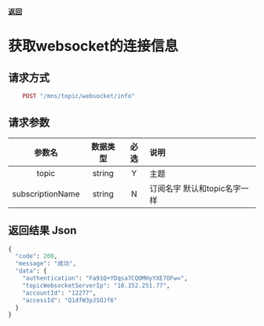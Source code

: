 [**返回**](https://github.com/ccba/aliyun-live-appserver-doc#alimns)

# 获取websocket的连接信息

## 请求方式 ##
```ruby
    POST "/mns/topic/websocket/info"
```

## 请求参数 ##

参数名|数据类型|必选|说明
:------:|:------:|:------:|:------
topic|string|Y|主题
subscriptionName|string|N|订阅名字 默认和topic名字一样


## 返回结果 Json ##

```python
{
  "code": 200,
  "message": "成功",
  "data": {
    "authentication": "Fa91Q+YDqsa7CQOMHyYXE7OFw=",
    "topicWebsocketServerIp": "10.152.251.77",
    "accountId": "12277",
    "accessId": "Q1dfW3pJSOJf6"
  }
}
```
